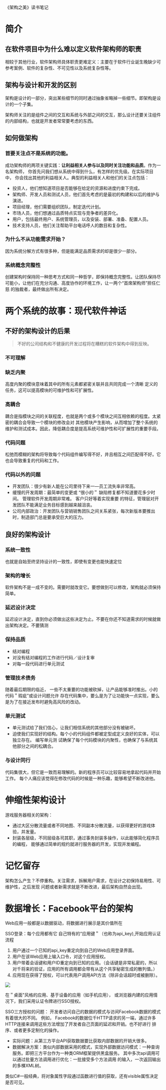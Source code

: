 《架构之美》读书笔记

# 简介

## 在软件项目中为什么难以定义软件架构师的职责
相较于其他行业，软件架构师具体职责更难定义：主要在于软件行业诞生晚缺少可参考案例、软件的复杂性、不可见性以及系统复杂性等。
## 架构与设计和开发的区别
架构是设计的一部分，突出某些细节的同时通过抽象省略掉一些细节。即架构是设计的一个子集。

架构师关注的是组件之间的交互和系统与外部之间的交互，那么设计还要关注组件的内部结构，也就是开发者常常要考虑的东西。
## 如何做架构

### 首要关注点不是系统的功能。

成功架构师的两项关键实践：**让利益相关人参与以及同时关注功能和品质**。作为一名架构师， 你首先问我们想从系统中得到什么，有怎样的优先级。在实际项目中， 你会找出其他的利益相关人。典型的利益相关人和他们的关注点包括：

- 投资人，他们想知道项目是否能够在给定的资源和进度约束下完成。
- 架构师、开发人员和测试人员，他们首先考虑的是最初的构建和以后的维护与演进。
- 项目经理，他们需要组织团队，制定迭代计划。
- 市场人员，他们想通过品质特点实现与竞争者的差异化。
- 用户，包括最终用户、系统管理员，以及安装、部署、准备、配置人员。
- 技术支持人员，他们关注帮助平台电话呼人的数目和复杂性。
### 为什么不从功能需求开始？
因为系统分解方式有很多种，但是能满足品质需求的却是很少一部分。

### 系统概念完整性
创建架构时保持同一种思考方式和同一种哲学，即保持概念完整性。让团队保持尽可能小，让他们在充分沟通、高度协作的环境工作，让一两个“首席架构师”担任仁慈 的独裁者，最终做出所有决定。


# 两个系统的故事：现代软件神话

## 不好的架构设计的后果

> 不好的公司结构和不健康的开发过程将在糟糕的软件架构中得到反映。

### 不可理解

### 缺乏内聚

高度内聚的模块意味着其中的所有元素都紧密关联并且共同完成一个清晰
定义的任务，这可以提高模块的可维护性和可扩展性。

### 高耦合

耦合是指模块之间的关联程度，也就是两个或多个模块之间互相依赖的程度。太紧密的耦合会导致一个模块的修改会对
其他模块产生影响，从而增加了整个系统的维护和测试成本。因此，降低耦合度是提高系统可维护性和可扩展性的重要手段。

### 代码问题

松弛而模糊的架构将导致每个代码组件编写得不好，井且相互之间匹配得不好。它也会导致重复的代码和工作。

### 代码以外的问题

- 开发团队：很少有新人能在公司里待下来一—员工流失率非常高。
- 缓慢的开发周期：最简单的变更或 “很小的＂ 缺陷修复都不知道要花多少时间。 管理软件开发周期非常难。 客户只好等着实现重要
的特征，管理层对开发团队不能满足业务目标感到越来越沮丧。
- 公司内部政治：开发团队与营销销售团队之间关系紧张，每次新版本要推出时，制造部门总是要承受巨大的压力。

## 良好的架构设计

### 系统一致性

也就是自始至终坚持设计的一致性，即使有变更也能快速定位

### 架构的增长

软件架构不是一成不变的。需要时就改变它。要想做到可以修改，架构就必须保持简单。

### 延迟设计决定

延迟设计决定，直到你必须做出这些决定为止。不要在你还不知道需求的时候就做出架构决定。不要猜测

### 保持品质

- 结对编程
- 对没有结对编程的工作进行代码／设计复审
- 对每一段代码进行单元测试

### 管理技术债务

随着最后期限的临近， 一些不太重要的功能被砍掉，让产品能够准时推出。小的代码＂瑕疵”或设计问题允许
存在代码集中，要么是为了让功能快一点实现，要么是为了在接近发布时避免高风险的改动。

### 单元测试

- 单元测试给了我们信心，让我们相信系统的其他部分没有被破坏。
- 迫使我们实现好的结构。每个小的代码组件都被定型成定义良好的实体，可以独立存在。
  编写单元测 试确保了每个代码模块的内聚性，也确保了与系统其他部分之间的松耦合。

### 与设计同行

代码集很大，但它是一致而易理解的。新的程序员可以比较容易地拿起代码并开始工作。 
每个人痛应该觉得在修改代码的时候是一种乐趣，能够希望不断改进他。

# 伸缩性架构设计

游戏服务器相关的架构：

- 通过大区分散流量或者不同地图、不同副本分散流量，以获得更好的游戏体验，并发量。
- 封装各层级，不同层级各司其职，通过事务封装多操作，以此能够简化程序员的编程，
能够通过简单的规约就进行服务器的开发，实现并发编程。

# 记忆留存

架构怎么产生？不停重构。关注需求，拆解用户需求，在设计之初保持易用性、可维护性，之后发现
问题或者新需求就是不断改进，最后架构自然会出现。

# 数据增长：Facebook平台的架构

Web应用一般都是以数据驱动，将数据进行展示是其价值所在

SSO登录：每个应用都有它 自己特有的“应用键＂（也称为api_key),开始应用认证流程

1. 用户通过一个已知的api_key重定向到自己的Web应用登录界面。
2. 用户在该Web应用上输入口令，对这个应用授权。
3. 用户带着会话键和用户ID重定向到已知的应用。（会话键是非常私密的，所以对千将来的验证，应用的所有调用都会带有从这个共享秘密生成的散列值。）
4. 应用现在获得了授权，可以代表用户调用API方法（除非会话超时或被删除）。

<img src="./images/1683217114498.jpg"/>

在＂桌面"风格的应用、基于设备的应用（如手机应用）， 或浏览器内建的应用情况下，我们采用认证令牌进行SSO授权。

SSO三方授权的问题： 开发者访问自己的数据的模式与访间Facebook数据的模式有着很大的不同。 例如，
Facebook的数据位千HTTP请求的另一端，通过许多HTTP连接来调用这些方法增加了开发者自己页面的延迟和开销。也不好进行
排序、或者更多定制化的操作。

- 实际问题：从第三方平台API获取数据要比获取内部数据的开销大很多。
- 数据解决方案：类似内部数据采用的模式，实现外部数据访问模式：一种查询服务。即把三方平台作为一种类ORM框架提供黑盒服务。 
其中多次api调用可以通过批量方法调用进行优化：一批接受多个方法调用 的输入，一次返回输出的多棵XML树。

类似C#一般经典，将对象属性字段通过函数进行值的获取，还有visible属性决定是否可见。




